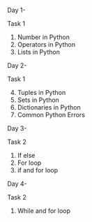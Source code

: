Day 1-

Task 1
  1. Number in Python
  2. Operators in Python
  3. Lists in Python

Day 2-

Task 1

  4. Tuples in Python
  5. Sets in  Python
  6. Dictionaries in Python
  7. Common Python Errors

Day 3-

Task 2
  1. If else
  2. For loop
  3. if and for loop

Day 4-

Task 2
  1. While and for loop

